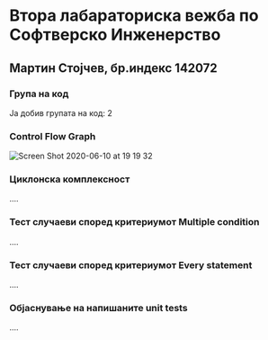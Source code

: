 # Втора лабараториска вежба по Софтверско Инженерство

## Мартин Стојчев, бр.индекс 142072

### Група на код
Ја добив групата на код: 2


### Control Flow Graph

![Screen Shot 2020-06-10 at 19 19 32](https://user-images.githubusercontent.com/43538138/84300581-c0e32100-ab52-11ea-95b5-edd97cc61619.png)



### Циклонска комплексност

 ....

### Тест случаеви според критериумот Multiple condition

 ....

### Тест случаеви според критериумот Every statement

 ....

### Објаснување на напишаните unit tests
 ....

